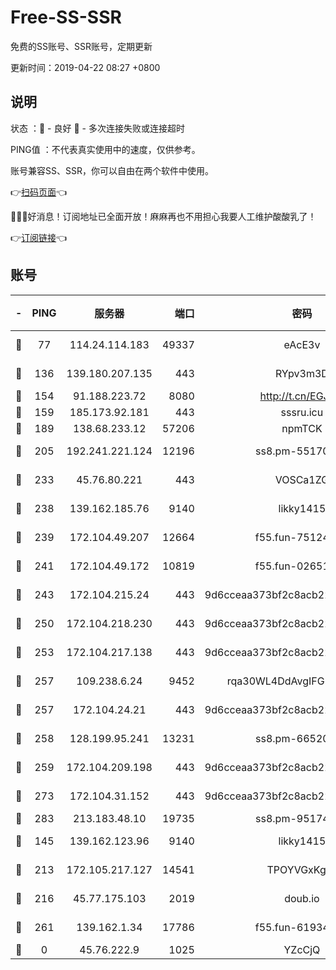 # Free-SS-SSR

免费的SS账号、SSR账号，定期更新

更新时间：2019-04-22 08:27 +0800

## 说明

状态     ：🙂 - 良好 🙁 - 多次连接失败或连接超时

PING值   ：不代表真实使用中的速度，仅供参考。

账号兼容SS、SSR，你可以自由在两个软件中使用。

👉[扫码页面](https://liesauer.github.io/Free-SS-SSR/)👈

🎉🎉🎉好消息！订阅地址已全面开放！麻麻再也不用担心我要人工维护酸酸乳了！

👉[订阅链接](https://www.liesauer.net/yogurt/subscribe?ACCESS_TOKEN=DAYxR3mMaZAsaqUb)👈

## 账号

|-|PING|服务器|端口|密码|加密方式|区域|
|:----:|:----:|:-----:|-----:|:----:|:----:|:----:|
|🙂|77|114.24.114.183|49337|eAcE3v|chacha20-ietf|TW|
|🙂|136|139.180.207.135|443|RYpv3m3D|aes-256-cfb|JP|
|🙂|154|91.188.223.72|8080|http://t.cn/EGJIyrl|rc4-md5|RU|
|🙂|159|185.173.92.181|443|sssru.icu|rc4-md5|RU|
|🙂|189|138.68.233.12|57206|npmTCK|rc4-md5|US|
|🙂|205|192.241.221.124|12196|ss8.pm-55170900|aes-256-cfb|US|
|🙂|233|45.76.80.221|443|VOSCa1ZG|aes-256-cfb|DE|
|🙂|238|139.162.185.76|9140|likky1415|aes-256-cfb|DE|
|🙂|239|172.104.49.207|12664|f55.fun-75124913|aes-256-cfb|SG|
|🙂|241|172.104.49.172|10819|f55.fun-02651570|aes-256-cfb|SG|
|🙂|243|172.104.215.24|443|9d6cceaa373bf2c8acb22e60b6a58be6|aes-256-cfb|US|
|🙂|250|172.104.218.230|443|9d6cceaa373bf2c8acb22e60b6a58be6|aes-256-cfb|US|
|🙂|253|172.104.217.138|443|9d6cceaa373bf2c8acb22e60b6a58be6|aes-256-cfb|US|
|🙂|257|109.238.6.24|9452|rqa30WL4DdAvgIFG6Fs3znzTa|aes-256-cfb|FR|
|🙂|257|172.104.24.21|443|9d6cceaa373bf2c8acb22e60b6a58be6|aes-256-cfb|US|
|🙂|258|128.199.95.241|13231|ss8.pm-66520934|aes-256-cfb|SG|
|🙂|259|172.104.209.198|443|9d6cceaa373bf2c8acb22e60b6a58be6|aes-256-cfb|US|
|🙂|273|172.104.31.152|443|9d6cceaa373bf2c8acb22e60b6a58be6|aes-256-cfb|US|
|🙂|283|213.183.48.10|19735|ss8.pm-95174332|rc4-md5|RU|
|🙂|145|139.162.123.96|9140|likky1415|aes-256-cfb|JP|
|🙂|213|172.105.217.127|14541|TPOYVGxKglpi|aes-256-cfb|JP|
|🙂|216|45.77.175.103|2019|doub.io|aes-128-ctr|SG|
|🙂|261|139.162.1.34|17786|f55.fun-61934516|aes-256-cfb|SG|
|🙁|0|45.76.222.9|1025|YZcCjQ|rc4-md5|JP|
